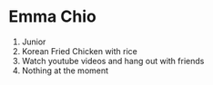 # Emma Chio
1. Junior
2. Korean Fried Chicken with rice
3. Watch youtube videos and hang out with friends
4. Nothing at the moment
